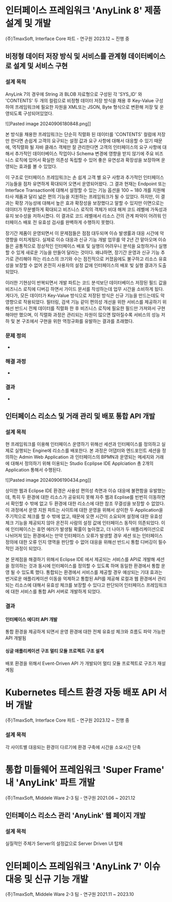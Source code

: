 
# 인터페이스 프레임워크 'AnyLink 8' 제품 설계 및 개발
(주)TmaxSoft, Interface Core 파트 - 연구원
2023.12 ~ 진행 중
## 비정형 데이터 저장 방식 및 서비스를 관계형 데이터베이스로 설계 및 서비스 구현

### 설계 목적

AnyLink 7의 경우에 String 과 BLOB 자료형으로 구성된 각 'SYS_ID' 와 'CONTENTS' 두 개의 컬럼으로 비정형 데이터 저장 방식을 채용 후 Key-Value 구성하여 프레임워크에 필요한 자원을 XML또는 JSON, Byte 형식으로 변환해 저장 및 운영되도록 구성되어있었다. 

![[Pasted image 20240906180848.png]]

본 방식을 채용한 프레임워크는 단순히 직렬화 된 데이터를 'CONTENTS' 컬럼에 저장만 한다면 손쉽게 고객의 요구되는 설정 값과 요구 사항에 대해서 대응할 수 있기 때문에, 역직렬화 될 자바 클래스 객체만 잘 관리한다면 고객의 인터페이스의 요구 사항에 대해서 추가적인 데이터베이스 작업이나 Schema 변경에 영향을 받지 않기에 주요 비즈니스 로직에 있어서 확실한 의존성 독립할 수 있어 좋은 유연성과 확장성을 보장하며 운영되는 효과를 볼 수 있었다.

이 구조로 인터페이스 프레임워크는 손 쉽게 고객 별 요구 사항과 추가적인 인터페이스 기능들을 점차 유연하게 확대되어 오면서 운영되어왔다. 그 결과 현재는 Endpoint 또는 Interface Transaction에 대해서 설정할 수 있는  기능 옵션을 100 ~ 180 개를 지원해 타사 제품과 달리 넓은 편의 기능을 지원하는 프레임워크가 될 수 있었다. 하지만, 이 결과는 확장 가능성에 대해서 높은 효과 확장성을 보장했다고 말할 수 있지만 이면으로는 데이터가 무분별하게 확대되고 비즈니스 로직의 객체가 비대 해져 코드 레벨에 가독성과 유지 보수성을 저하시켰다. 이 결과로 코드 레벨에서 리소스 간의 관계 파악이 어려워 인터페이스 배포 전 유효성 검사를 완벽하게 수행하지 못했다.

장기간 제품이 운영되면서 이 문제점들은 점점 대두되며 이슈 발생률과 대응 시간에 악영향을 미치게됬다. 실제로 이슈 대응과 신규 기능 개발 업무를 약 2년 간 맡아오며 이슈들은 공통적으로 정상적인 인터페이스 배포 및 실행이 어려우니 분석을 요청하거나 실행 할 수 있게 새로운 기능을 만들어 달라는 것이다. 왜냐하면, 장기간 운영과 신규 기능 추가로 관리해야 하는 리소스의 크기와 수는 점진적으로 커졌음에도 불구하고 리소스 유효성을 보장할 수 없어 온전히 사용자의 설정 값에 인터페이스의 배포 빛 실행 결과가 도출되었다. 

이러한 기현상이 반복되면서 개발 파트는 코드 분석보단 데이터베이스 저장된 필드 값을 비즈니스 로직에 디버깅 하면서 가이드 문서를 작성하는데 업무 시간을 소비하게 됬다. 게다가, 모든 데이터가 Key-Value 방식으로 저장된 방식은 신규 기능을 만드는데도 악영향으로 작용되었다. 필터링, 검색 기능 같이 편의성 개선을 위한 서비스를 제공하기 위해선 반드시 전체 데이터를 직렬화 한 후 비즈니스 로직에 필요한 필드만 가져와서 구현해야만 했으며, 이 직렬화 과정은 관리되는 자원이 많으면 많아질수록 서비스의 성능 저하 및 본 구조에서 구현을 위한 역정규화를 유발하는 결과를 초래했다.

### 문제 정의
+ 

### 해결 과정

+ 

### 결과
+ 

## 인터페이스 리소스 및 거래 관리 및 배포 통합 API 개발

### 설계 목적
현 프레임워크를 이용해 인터페이스 운영하기 위해선 세션과 인터페이스를 정의하고 실제로 실행되는 Engine에 리소스를 배포한다. 본 과정은 어댑터와 엔드포인트 세션을 정의하는 Admin Web Application 과 인터페이스의 BPMN과 운영되는 메세지와 거래에 대해서 정의하기 위해 이용되는 Studio Ecplipse IDE Applciation 총 2개의 Application 통해서 수행된다.

![[Pasted image 20240906190434.png]]

상이한 웹과 Eclipse IDE 환경은 사용성 편의성 측면과 이슈 대응에 불편함을 유발했는데, 특히 두 환경에 대한 리소스가 공유되지 못해 자주 웹과 Ecplise를 빈번히 이동하면서 확인할 수 밖에 없고 두 환경에 대한 리소스에 대한 참조 무결성을 보장할 수 없었다. 이 과정에서 운영 지원 파트는 사이트에 대한 운영을 위해서 상이한 두 Application을 주기적으로 체크를 할 수 밖에 없고, 때문에 오랜 시간이 소요되며 설정에 대한 유효성 체크 기능을 제공되지 않아 온전히 사람의 설정 값에 인터페이스 동작이 의존되었다. 이에 인터페이스는 휴먼 에러가 발생될 확률이 높아졌고, 더 나아가 두 애플리케이션으로 나뉘어져 있는 환경에서는 만약 인터페이스 오류가 발생할 경우 세션 또는 인터페이스 정의에 대한 오류 인지 영역을 판단할 수 없어 대응을 위해선 반드시 통합 디버깅이 필수적인 과정이 되었다. 

본 문제점을 해결하기 위해서 Eclipse IDE 에서 제공되는 서비스를 API로 개발해 세션을 정의하는 것과 동시에 인터페이스를 정의할 수 있도록 하며 동일한 환경에서 통합 운영 될 수 있도록 했다. 통합되는 환경에서 서비스를 제공할 경우 예상되는 기대 효과는 번거로운 애플리케이션 이동을 억제하고 통합된 API를 제공해 로컬과 웹 환경에서 관리되는 리소스에 대해서 유효성 체크를 보장할 수 있다고 판단되어 인터페이스 프레임워크에 대한 서비스를 통합 API 서버로 개발하게 되었다.

### 결과
#### 인터페이스 에디터 API 개발

통합 환경을 제공하게 되면서 운영 환경에 대한 전체 유효성 체크와 흐름도 파악 가능한 API 개발됨

#### 싱글 애플리케이션 구조 멀티 모듈 프로젝트 구조 설계

배포 환경을 위해서 Event-Driven API 가 개발되어 멀티 모듈 프로젝트로 구조가 재설계됨

# Kubernetes 테스트 환경 자동 배포 API 서버 개발
(주)TmaxSoft, Interface Core 파트 - 연구원
2023.12 ~ 진행 중
### 설계 목적
각 사이트별 대응되는 환경이 다르기에 환경 구축에 시간을 소요시간 단축

# 통합 미들웨어 프레임워크 'Super Frame' 내 'AnyLink' 파트 개발
(주)TmaxSoft, Middele Ware 2-3 팀 - 연구원
2021.06 ~ 2021.12

## 인터페이스 리소스 관리 'AnyLink' 웹 페이지 개발
### 설계 목적
실질적인 주체가 Server의 설정값으로 Server Driven UI 탑재

# 인터페이스 프레임워크 'AnyLink 7' 이슈 대응 및 신규 기능 개발
(주)TmaxSoft, Middele Ware 2-3 팀 - 연구원
2021.11 ~ 2023.10

